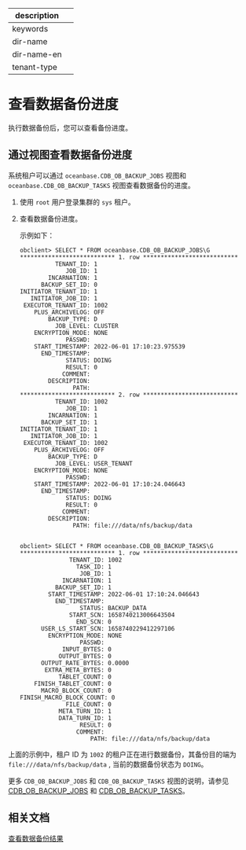 |description||
|---|---|
|keywords||
|dir-name||
|dir-name-en||
|tenant-type||

# 查看数据备份进度

执行数据备份后，您可以查看备份进度。

## 通过视图查看数据备份进度

系统租户可以通过 `oceanbase.CDB_OB_BACKUP_JOBS` 视图和 `oceanbase.CDB_OB_BACKUP_TASKS` 视图查看数据备份的进度。

1. 使用 `root` 用户登录集群的 `sys` 租户。

2. 查看数据备份进度。

   示例如下：

      ```shell
      obclient> SELECT * FROM oceanbase.CDB_OB_BACKUP_JOBS\G
      *************************** 1. row ***************************
                TENANT_ID: 1
                   JOB_ID: 1
              INCARNATION: 1
            BACKUP_SET_ID: 0
      INITIATOR_TENANT_ID: 1
         INITIATOR_JOB_ID: 1
       EXECUTOR_TENANT_ID: 1002
          PLUS_ARCHIVELOG: OFF
              BACKUP_TYPE: D
                JOB_LEVEL: CLUSTER
          ENCRYPTION_MODE: NONE
                   PASSWD:
          START_TIMESTAMP: 2022-06-01 17:10:23.975539
            END_TIMESTAMP:
                   STATUS: DOING
                   RESULT: 0
                  COMMENT:
              DESCRIPTION:
                     PATH:
      *************************** 2. row ***************************
                TENANT_ID: 1002
                   JOB_ID: 1
              INCARNATION: 1
            BACKUP_SET_ID: 1
      INITIATOR_TENANT_ID: 1
         INITIATOR_JOB_ID: 1
       EXECUTOR_TENANT_ID: 1002
          PLUS_ARCHIVELOG: OFF
              BACKUP_TYPE: D
                JOB_LEVEL: USER_TENANT
          ENCRYPTION_MODE: NONE
                   PASSWD:
          START_TIMESTAMP: 2022-06-01 17:10:24.046643
            END_TIMESTAMP:
                   STATUS: DOING
                   RESULT: 0
                  COMMENT:
              DESCRIPTION:
                     PATH: file:///data/nfs/backup/data


      obclient> SELECT * FROM oceanbase.CDB_OB_BACKUP_TASKS\G
      *************************** 1. row ***************************
                    TENANT_ID: 1002
                      TASK_ID: 1
                       JOB_ID: 1
                  INCARNATION: 1
                BACKUP_SET_ID: 1
              START_TIMESTAMP: 2022-06-01 17:10:24.046643
                END_TIMESTAMP:
                       STATUS: BACKUP_DATA
                    START_SCN: 1658740213006643504
                      END_SCN: 0
            USER_LS_START_SCN: 1658740229412297106
              ENCRYPTION_MODE: NONE
                       PASSWD:
                  INPUT_BYTES: 0
                 OUTPUT_BYTES: 0
            OUTPUT_RATE_BYTES: 0.0000
             EXTRA_META_BYTES: 0
                 TABLET_COUNT: 0
          FINISH_TABLET_COUNT: 0
            MACRO_BLOCK_COUNT: 0
     FINISH_MACRO_BLOCK_COUNT: 0
                   FILE_COUNT: 0
                 META_TURN_ID: 1
                 DATA_TURN_ID: 1
                       RESULT: 0
                      COMMENT:
                          PATH: file:///data/nfs/backup/data
     ```

  上面的示例中，租户 ID 为 `1002` 的租户正在进行数据备份，其备份目的端为 `file:///data/nfs/backup/data` , 当前的数据备份状态为 `DOING`。

   更多 `CDB_OB_BACKUP_JOBS` 和 `CDB_OB_BACKUP_TASKS` 视图的说明，请参见 [CDB_OB_BACKUP_JOBS](../../../700.reference/700.system-views/400.system-view-of-mysql-mode/200.dictionary-view-of-mysql-mode/11900.oceanbase-cdb_ob_backup_jobs-of-mysql-mode.md) 和 [CDB_OB_BACKUP_TASKS](../../../700.reference/700.system-views/400.system-view-of-mysql-mode/200.dictionary-view-of-mysql-mode/12300.oceanbase-cdb_ob_backup_tasks-of-mysql-mode.md)。

## 相关文档

[查看数据备份结果](../400.data-backup/600.view-data-backup-history.md)
